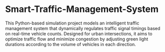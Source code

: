 # Smart-Traffic-Management-System
This Python-based simulation project models an intelligent traffic management system that dynamically regulates traffic signal timings based on real-time vehicle counts. Designed for urban intersections, it aims to optimize traffic flow and minimize congestion by adjusting green light durations according to the volume of vehicles in each direction.
